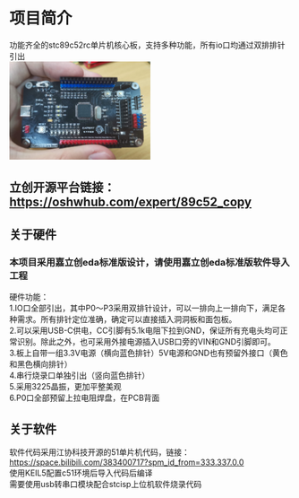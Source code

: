 # 项目简介
功能齐全的stc89c52rc单片机核心板，支持多种功能，所有io口均通过双排排针引出<br>
<img src=picture/5tWKvq7XPJnyzfxLQahjvPZsRGwXF6wkMBQEnq6U.jpeg width=50% />

## 立创开源平台链接：https://oshwhub.com/expert/89c52_copy

## 关于硬件
### 本项目采用嘉立创eda标准版设计，请使用嘉立创eda标准版软件导入工程
硬件功能：<br>
1.IO口全部引出，其中P0～P3采用双排针设计，可以一排向上一排向下，满足各种需求。所有排针定位准确，确定可以直接插入洞洞板和面包板。<br>
2.可以采用USB-C供电，CC引脚有5.1k电阻下拉到GND，保证所有充电头均可正常识别。除此之外，也可采用外接电源插入USB口旁的VIN和GND引脚即可。<br>
3.板上自带一组3.3V电源（横向蓝色排针）5V电源和GND也有预留外接口（黄色和黑色横向排针）<br>
4.串行烧录口单独引出（竖向蓝色排针）<br>
5.采用3225晶振，更加平整美观<br>
6.P0口全部预留上拉电阻焊盘，在PCB背面<br>
## 关于软件
软件代码采用江协科技开源的51单片机代码，链接：https://space.bilibili.com/383400717?spm_id_from=333.337.0.0<br>
使用KEIL5配置c51环境后导入代码后编译<br>
需要使用usb转串口模块配合stcisp上位机软件烧录代码<br>


